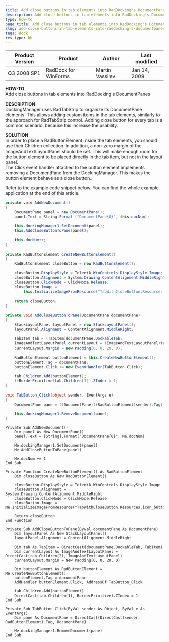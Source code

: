 ```yaml
---
title: Add close buttons in tab elements into RadDocking's DocumentPanes
description: Add close buttons in tab elements into RadDocking's DocumentPanes. Check it now!
type: how-to
page_title: Add close buttons in tab elements into RadDocking's DocumentPanes
slug: add-close-buttons-in-tab-elements-into-raddocking-s-documentpanes
tags: dock
res_type: kb
---
```


|Product Version|Product|Author|Last modified|
|----|----|----|----|
|Q3 2008 SP1|RadDock for WinForms|Martin Vassilev|Jan 14, 2009|

   
**HOW-TO**  
Add close buttons in tab elements into RadDocking's DocumentPanes  
   
**DESCRIPTION**  
DockingManager uses RadTabStrip to organize its DocumentPane elements. This allows adding custom items in the tab elements, similarly to the approach for RadTabStrip control. Adding close button for every tab is a common scenario, because this increase the usability.   
   
**SOLUTION**  
In order to place a RadButtonElement inside the tab elements, you should use their Children collection. In addition, a non-zero margin of the ImageAndTextLayoutPanel should be set. This will make enough room for the button element to be placed directly in the tab item, but not in the layout panel.  
The Click event handler attached to the button element implements removing a DocumentPane from the DockingManager. This makes the button element behave as a close button..  
   
Refer to the example code snippet below. You can find the whole example application at the end of this article.  

````C#
private void AddNewDocument()  
{  
    DocumentPane panel = new DocumentPane();  
    panel.Text = String.Format ("DocumentPane{0}", this.docNum);  
 
    this.dockingManager1.SetDocument(panel);  
    this.AddCloseButtonToPane(panel);  
 
    this.docNum++;  
}  
 
private RadButtonElement CreateNewButtonElement()  
{  
    RadButtonElement closeButton = new RadButtonElement();  
 
    closeButton.DisplayStyle = Telerik.WinControls.DisplayStyle.Image;  
    closeButton.Alignment = System.Drawing.ContentAlignment.MiddleRight;  
    closeButton.ClickMode = ClickMode.Release;  
    closeButton.Image =   
        this.InitializeImageFromResource("TabWithCloseButton.Resources.icon_button_close.gif");  
 
    return closeButton;  
}  
 
private void AddCloseButtonToPane(DocumentPane documentPane)  
{  
    StackLayoutPanel layoutPanel = new StackLayoutPanel();  
    layoutPanel.Alignment = ContentAlignment.MiddleRight;  
 
    TabItem tab = (TabItem)documentPane.DockableTab;  
    ImageAndTextLayoutPanel currentLayout = (ImageAndTextLayoutPanel)tab.Children[2];  
    currentLayout.Margin = new Padding(0, 0, 20, 0);              
 
    RadButtonElement buttonElement = this.CreateNewButtonElement();  
    buttonElement.Tag = documentPane;  
    buttonElement.Click += new EventHandler(TabButton_Click);   
 
    tab.Children.Add(buttonElement);  
    ((BorderPrimitive)tab.Children[1]).ZIndex = 1;          
}  
 
void TabButton_Click(object sender, EventArgs e)  
{  
    DocumentPane pane = ((DocumentPane)((RadButtonElement)sender).Tag);  
 
    this.dockingManager1.RemoveDocument(pane);  
} 

````
````VB.NET
Private Sub AddNewDocument()   
    Dim panel As New DocumentPane()   
    panel.Text = [String].Format("DocumentPane{0}", Me.docNum)   
      
    Me.dockingManager1.SetDocument(panel)   
    Me.AddCloseButtonToPane(panel)   
      
    Me.docNum += 1   
End Sub   
 
Private Function CreateNewButtonElement() As RadButtonElement   
    Dim closeButton As New RadButtonElement()   
      
    closeButton.DisplayStyle = Telerik.WinControls.DisplayStyle.Image   
    closeButton.Alignment = System.Drawing.ContentAlignment.MiddleRight   
    closeButton.ClickMode = ClickMode.Release   
    closeButton.Image = Me.InitializeImageFromResource("TabWithCloseButton.Resources.icon_button_close.gif")   
      
    Return closeButton   
End Function   
 
Private Sub AddCloseButtonToPane(ByVal documentPane As DocumentPane)   
    Dim layoutPanel As New StackLayoutPanel()   
    layoutPanel.Alignment = ContentAlignment.MiddleRight   
      
    Dim tab As TabItem = DirectCast(documentPane.DockableTab, TabItem)   
    Dim currentLayout As ImageAndTextLayoutPanel = DirectCast(tab.Children(2), ImageAndTextLayoutPanel)   
    currentLayout.Margin = New Padding(0, 0, 20, 0)   
      
    Dim buttonElement As RadButtonElement = Me.CreateNewButtonElement()   
    buttonElement.Tag = documentPane   
    AddHandler buttonElement.Click, AddressOf TabButton_Click   
      
    tab.Children.Add(buttonElement)   
    DirectCast(tab.Children(1), BorderPrimitive).ZIndex = 1   
End Sub   
 
Private Sub TabButton_Click(ByVal sender As Object, ByVal e As EventArgs)   
    Dim pane As DocumentPane = DirectCast(DirectCast(sender, RadButtonElement).Tag, DocumentPane)   
      
    Me.dockingManager1.RemoveDocument(pane)   
End Sub  

````

